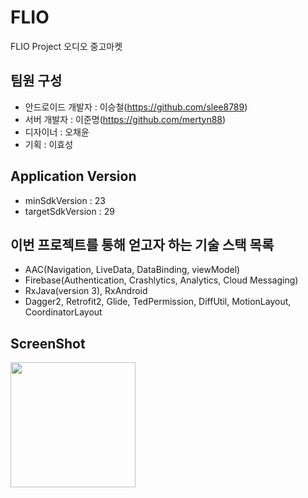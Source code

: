 # FLIO
FLIO Project 오디오 중고마켓

## 팀원 구성
- 안드로이드 개발자 : 이승철(https://github.com/slee8789)
- 서버 개발자 : 이준명(https://github.com/mertyn88)
- 디자이너 : 오채윤
- 기획 : 이효성

## Application Version
- minSdkVersion : 23
- targetSdkVersion : 29

## 이번 프로젝트를 통해 얻고자 하는 기술 스택 목록
- AAC(Navigation, LiveData, DataBinding, viewModel)
- Firebase(Authentication, Crashlytics, Analytics, Cloud Messaging)
- RxJava(version 3), RxAndroid
- Dagger2, Retrofit2, Glide, TedPermission, DiffUtil, MotionLayout, CoordinatorLayout

## ScreenShot

<div>
  <img width="200" src="https://user-images.githubusercontent.com/11331651/103643632-600cb180-4f98-11eb-84c1-7e54dc1d2390.jpg">
</div>
